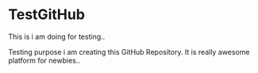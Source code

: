 # TestGitHub
This is i am doing for testing..

Testing purpose i am creating this GitHub Repository. It is really awesome platform for newbies..
